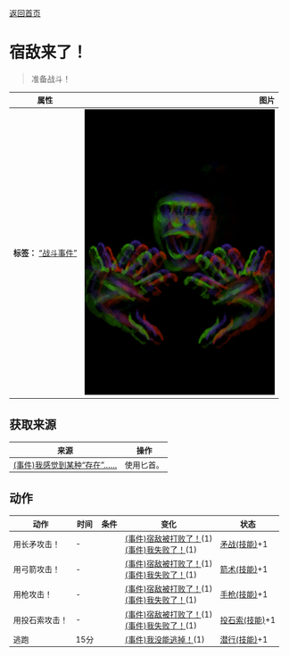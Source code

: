 [返回首页](index.md)  
# 宿敌来了！  
> 准备战斗！  
  
  属性  |   图片   
 ----  |  ----:   
 **标签：**	[“战斗事件”](tag_FightEvent.md)  |  ![](Sprite/Enemy.png)   
  
## 获取来源  
来源  |  操作  
----  |  ----  
[(事件)我感觉到某种“存在”……](Event_EnemyPresence.md)  |  使用匕首。  
## 动作  
动作  |  时间  |  条件  |  变化  |  状态  
----  |  ----  |  ----  |  ----  |  ----  
用长矛攻击！  |  -  |    |  [(事件)宿敌被打败了！](Event_EnemyFightSuccess.md)(1)<br>[(事件)我失败了！](Event_EnemyFightFailure.md)(1)  |  [矛战(技能)](Skill_SpearFighting.md)+1  
用弓箭攻击！  |  -  |    |  [(事件)宿敌被打败了！](Event_EnemyFightSuccess.md)(1)<br>[(事件)我失败了！](Event_EnemyFightFailure.md)(1)  |  [箭术(技能)](Skill_Archery.md)+1  
用枪攻击！  |  -  |    |  [(事件)宿敌被打败了！](Event_EnemyFightSuccess.md)(1)<br>[(事件)我失败了！](Event_EnemyFightFailure.md)(1)  |  [手枪(技能)](Skill_Handguns.md)+1  
用投石索攻击！  |  -  |    |  [(事件)宿敌被打败了！](Event_EnemyFightSuccess.md)(1)<br>[(事件)我失败了！](Event_EnemyFightFailure.md)(1)  |  [投石索(技能)](Skill_Sling.md)+1  
逃跑  |  15分  |    |  [(事件)我没能逃掉！](Event_EnemyFightFailedRetreat.md)(1)  |  [潜行(技能)](Skill_Stealth.md)+1  
